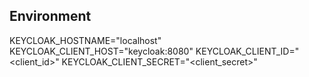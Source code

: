 ## Environment

KEYCLOAK_HOSTNAME="localhost"
KEYCLOAK_CLIENT_HOST="keycloak:8080"
KEYCLOAK_CLIENT_ID="<client_id>"
KEYCLOAK_CLIENT_SECRET="<client_secret>"
